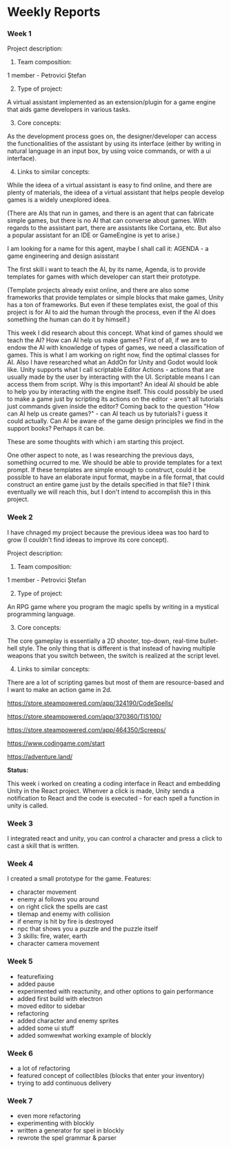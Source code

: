 # Weekly Reports

### __Week 1__

Project description:

1. Team composition: 

1 member - Petrovici Ștefan

2. Type of project:

A virtual assistant implemented as an extension/plugin for a game engine that aids game developers in various tasks.

3. Core concepts:

As the development process goes on, the designer/developer can access the functionalities of the assistant by using its interface (either by writing in natural language in an input box, by using voice commands, or with a ui interface).

4. Links to similar concepts: 

While the ideea of a virtual assistant is easy to find online, and there are plenty of materials, the ideea of a virtual assistant that helps people develop games is a widely unexplored ideea.

(There are AIs that run in games, and there is an agent that can fabricate simple games, but there is no AI that can converse about games. With regards to the assistant part, there are assistants like Cortana, etc. But also a popular assistant for an IDE or GameEngine is yet to arise.)

I am looking for a name for this agent, maybe I shall call it:
AGENDA - a game engineering and design asisstant

The first skill i want to teach the AI, by its name, Agenda, is to provide templates for games with which developer can start their prototype.

(Template projects already exist online, and there are also some frameworks that provide templates or simple blocks that make games, Unity has a ton of frameworks. But even if these templates exist, the goal of this project is for AI to aid the human through the process, even if the AI does something  the human can do it by himself.)

This week I did research about this concept. What kind of games should we teach the AI? How can AI help us make games? First of all, if we are to endow the AI with knowledge of types of games, we need a classification of games. This is what I am working on right now, find the optimal classes for AI. Also I have researched what an AddOn for Unity and Godot would look like. Unity supports what I call scriptable Editor Actions - actions that are usually made by the user by interacting with the UI. Scriptable means I can access them from script. Why is this important? An ideal AI should be able to help you by interacting with the engine itself. This could possibly be used to make a game just by scripting its actions on the editor - aren't all tutorials just commands given inside the editor? Coming back to the question "How can AI help us create games?" - can AI teach us by tutorials? i guess it could actually. Can AI be aware of the game design principles we find in the support books? Perhaps it can be. 

These are some thoughts with which i am starting this project.

One other aspect to note, as I was researching the previous days, something ocurred to me. We should be able to provide templates for a text prompt. If these templates are simple enough to construct, could it be possible to have an elaborate input format, maybe in a file format, that could construct an entire game just by the details specified in that file? I think eventually we will reach this, but I don't intend to accomplish this in this project.

### __Week 2__

I have chnaged my project because the previous ideea was too hard to grow (I couldn't find ideeas to improve its core concept).

Project description:

1. Team composition: 

1 member - Petrovici Ștefan

2. Type of project:

An RPG game where you program the magic spells by writing in a mystical programming language. 

3. Core concepts:

The core gameplay is essentially a 2D shooter, top-down, real-time bullet-hell style. The only thing that is different is that instead of having multiple weapons that you switch between, the switch is realized at the script level.

4. Links to similar concepts: 

There are a lot of scripting games but most of them are resource-based and I want to make an action game in 2d.

https://store.steampowered.com/app/324190/CodeSpells/

https://store.steampowered.com/app/370360/TIS100/

https://store.steampowered.com/app/464350/Screeps/

https://www.codingame.com/start

https://adventure.land/

__Status:__

This week i worked on creating a coding interface in React and embedding Unity in the React project. Whenver a click is made, Unity sends a notification to React and the code is executed - for each spell a function in unity is called.

### __Week 3__
I integrated react and unity, you can control a character and press a click to cast a skill that is written.

### __Week 4__
I created a small prototype for the game. 
Features:
- character movement
- enemy ai follows you around
- on right click the spells are cast
- tilemap and enemy with collision
- if enemy is hit by fire is destroyed
- npc that shows you a puzzle and the puzzle itself
- 3 skills: fire, water, earth
- character camera movement

### __Week 5__
- featurefixing
- added pause
- experimented with reactunity, and other options to gain performance
- added first build with electron
- moved editor to sidebar
- refactoring
- added character and enemy sprites
- added some ui stuff
- added somwewhat working example of blockly

### __Week 6__
- a lot of refactoring
- featured concept of collectibles (blocks that enter your inventory)
- trying to add continuous delivery

### __Week 7__
- even more refactoring
- experimenting with blockly
- written a generator for spel in blockly
- rewrote the spel grammar & parser
